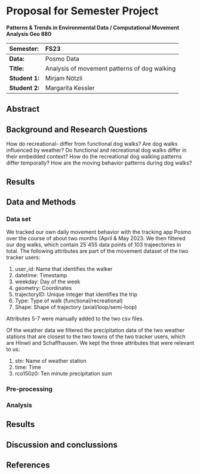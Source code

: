 # Proposal for Semester Project


<!-- 
Please render a pdf version of this Markdown document with the command below (in your bash terminal) and push this file to Github

quarto render Readme.md --to pdf
-->

**Patterns & Trends in Environmental Data / Computational Movement
Analysis Geo 880**

| Semester:      | FS23                                     |
|:---------------|:---------------------------------------- |
| **Data:**      | Posmo Data  |
| **Title:**     | Analysis of movement patterns of dog walking                |
| **Student 1:** | Mirjam Nötzli                        |
| **Student 2:** | Margarita Kessler                        |

## Abstract 
<!-- (50-60 words) -->

## Background and Research Questions
How do recreational- differ from functional dog walks? Are dog walks influenced by weather? Do functional and recreational dog walks differ in their embedded context? How do the recreational dog walking patterns differ temporally? How are the moving behavior patterns during dog walks? 


## Results


## Data and Methods

### Data set
We tracked our own daily movement behavior with the tracking app Posmo over the course of about two months (April & May 2023. We then filtered our dog walks, which contain 25´455 data points of 103 trajeectories in total. The following attributes are part of the movement dataset of the two tracker users:

1. user_id: Name that identifies the walker     
2. datetime: Timestamp
3. weekday: Day of the week 
4. geometry: Coordinates
5. trajectoryID: Unique integer that identifies the trip
6. Type: Type of walk (functional/recreational)       
7. Shape: Shape of trajectory (axial/loop/semi-loop)   

Attributes 5-7 were manually added to the two csv files. 

Of the weather data we filtered the precipitation data of the two weather stations that are closest to the two towns of the two tracker users, which are Hinwil and Schaffhausen. We kept the three attributes that were relevant to us:

1. stn: Name of weather station   
2. time: Time
3. rco150z0: Ten minute precipitation sum
### Pre-processing


### Analysis



## Results


## Discussion and conclussions


## References



